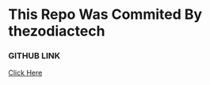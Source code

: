 # This Repo Was Commited By thezodiactech
### GITHUB LINK
<a href='https://www.thezodiactech.com'> Click Here </a>

#
